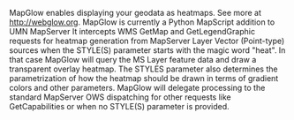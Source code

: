 MapGlow enables displaying your geodata as heatmaps. See more at http://webglow.org.
MapGlow is currently a Python MapScript addition to UMN MapServer 
It intercepts WMS GetMap and GetLegendGraphic requests for heatmap generation
from MapServer Layer Vector (Point-type) sources when the STYLE(S) parameter starts with the magic word "heat". In that case MapGlow will query the MS Layer feature data
and draw a transparent overlay heatmap. The STYLES parameter also determines
the parametrization of how the heatmap should be drawn in terms of gradient colors and other parameters. MapGlow will delegate processing to the standard MapServer OWS dispatching
for other requests like GetCapabilities	or when no STYLE(S) parameter is provided.
